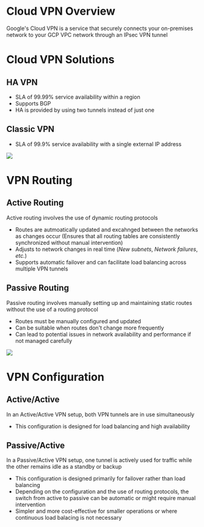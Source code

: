 # Cloud VPN Overview

Google's Cloud VPN is a service that securely connects your on-premises network to your GCP VPC network through an IPsec VPN tunnel

# Cloud VPN Solutions

## HA VPN

* SLA of 99.99% service availability within a region
* Supports BGP
* HA is provided by using two tunnels instead of just one

## Classic VPN 

* SLA of 99.9% service availability with a single external IP address

![](https://github.com/JonmarCorpuz/SecondBrain/blob/main/Assets/Whitespace.png)

# VPN Routing 

## Active Routing 

Active routing involves the use of dynamic routing protocols 

* Routes are autmoatically updated and excahnged between the networks as changes occur (Ensures that all routing tables are consistently synchronized without manual intervention)
* Adjusts to network changes in real time (*New subnets*, *Network failures*, *etc.*)
* Supports automatic failover and can facilitate load balancing across multiple VPN tunnels

## Passive Routing

Passive routing involves manually setting up and maintaining static routes without the use of a routing protocol

* Routes must be manually configured and updated
* Can be suitable when routes don't change more frequently
* Can lead to potential issues in network availability and performance if not managed carefully

![](https://github.com/JonmarCorpuz/SecondBrain/blob/main/Assets/Whitespace.png)

# VPN Configuration

## Active/Active

In an Active/Active VPN setup, both VPN tunnels are in use simultaneously

* This configuration is designed for load balancing and high availability

## Passive/Active

In a Passive/Active VPN setup, one tunnel is actively used for traffic while the other remains idle as a standby or backup

* This configuration is designed primarily for failover rather than load balancing
* Depending on the configuration and the use of routing protocols, the switch from active to passive can be automatic or might require manual intervention
* Simpler and more cost-effective for smaller operations or where continuous load balacing is not necessary
